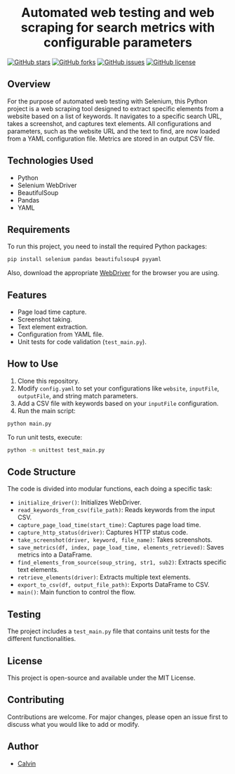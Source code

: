 <!-- PROJECT LOGO -->
<br />
<p align="center">
  <h1 align="center">Automated web testing and web scraping for search metrics with configurable parameters</h1>
</p>
<!-- PROJECT LOGO -->

[![GitHub stars](https://img.shields.io/github/stars/calvindotsg/web-test)](./portfolio/stargazers)
[![GitHub forks](https://img.shields.io/github/forks/calvindotsg/web-test)](./portfolio/network)
[![GitHub issues](https://img.shields.io/github/issues/calvindotsg/web-test)](./portfolio/issues)
[![GitHub license](https://img.shields.io/github/license/calvindotsg/web-test)](./portfolio/blob/master/LICENSE)

## Overview

For the purpose of automated web testing with Selenium, this Python project is a web scraping tool designed to extract specific elements from a website based on a list of keywords. It navigates to a specific search URL, takes a screenshot, and captures text elements. All configurations and parameters, such as the website URL and the text to find, are now loaded from a YAML configuration file. Metrics are stored in an output CSV file.

## Technologies Used

- Python
- Selenium WebDriver
- BeautifulSoup
- Pandas
- YAML

## Requirements

To run this project, you need to install the required Python packages:

```bash
pip install selenium pandas beautifulsoup4 pyyaml
```

Also, download the appropriate [WebDriver](https://www.selenium.dev/documentation/en/webdriver/driver_requirements/) for the browser you are using.

## Features

- Page load time capture.
- Screenshot taking.
- Text element extraction.
- Configuration from YAML file.
- Unit tests for code validation (`test_main.py`).

## How to Use

1. Clone this repository.
2. Modify `config.yaml` to set your configurations like `website`, `inputFile`, `outputFile`, and string match parameters.
3. Add a CSV file with keywords based on your `inputFile` configuration.
4. Run the main script:

```bash
python main.py
```

To run unit tests, execute:

```bash
python -m unittest test_main.py
```

## Code Structure

The code is divided into modular functions, each doing a specific task:

- `initialize_driver()`: Initializes WebDriver.
- `read_keywords_from_csv(file_path)`: Reads keywords from the input CSV.
- `capture_page_load_time(start_time)`: Captures page load time.
- `capture_http_status(driver)`: Captures HTTP status code.
- `take_screenshot(driver, keyword, file_name)`: Takes screenshots.
- `save_metrics(df, index, page_load_time, elements_retrieved)`: Saves metrics into a DataFrame.
- `find_elements_from_source(soup_string, str1, sub2)`: Extracts specific text elements.
- `retrieve_elements(driver)`: Extracts multiple text elements.
- `export_to_csv(df, output_file_path)`: Exports DataFrame to CSV.
- `main()`: Main function to control the flow.

## Testing

The project includes a `test_main.py` file that contains unit tests for the different functionalities.

## License

This project is open-source and available under the MIT License.

## Contributing

Contributions are welcome. For major changes, please open an issue first to discuss what you would like to add or modify.

## Author

- [Calvin](https://calvin.sg)